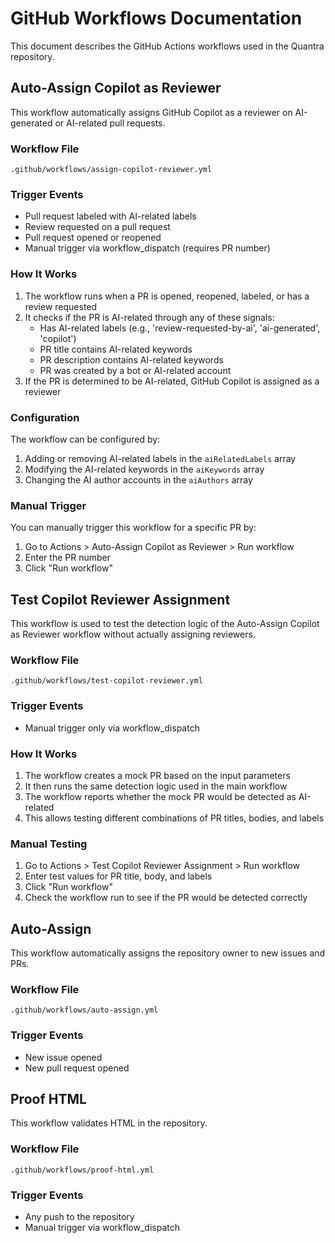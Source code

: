 # GitHub Workflows Documentation

This document describes the GitHub Actions workflows used in the Quantra repository.

## Auto-Assign Copilot as Reviewer

This workflow automatically assigns GitHub Copilot as a reviewer on AI-generated or AI-related pull requests.

### Workflow File
`.github/workflows/assign-copilot-reviewer.yml`

### Trigger Events
- Pull request labeled with AI-related labels
- Review requested on a pull request
- Pull request opened or reopened
- Manual trigger via workflow_dispatch (requires PR number)

### How It Works
1. The workflow runs when a PR is opened, reopened, labeled, or has a review requested
2. It checks if the PR is AI-related through any of these signals:
   - Has AI-related labels (e.g., 'review-requested-by-ai', 'ai-generated', 'copilot')
   - PR title contains AI-related keywords
   - PR description contains AI-related keywords
   - PR was created by a bot or AI-related account
3. If the PR is determined to be AI-related, GitHub Copilot is assigned as a reviewer

### Configuration
The workflow can be configured by:
1. Adding or removing AI-related labels in the `aiRelatedLabels` array
2. Modifying the AI-related keywords in the `aiKeywords` array  
3. Changing the AI author accounts in the `aiAuthors` array

### Manual Trigger
You can manually trigger this workflow for a specific PR by:
1. Go to Actions > Auto-Assign Copilot as Reviewer > Run workflow
2. Enter the PR number
3. Click "Run workflow"

## Test Copilot Reviewer Assignment

This workflow is used to test the detection logic of the Auto-Assign Copilot as Reviewer workflow without actually assigning reviewers.

### Workflow File
`.github/workflows/test-copilot-reviewer.yml`

### Trigger Events
- Manual trigger only via workflow_dispatch

### How It Works
1. The workflow creates a mock PR based on the input parameters
2. It then runs the same detection logic used in the main workflow
3. The workflow reports whether the mock PR would be detected as AI-related
4. This allows testing different combinations of PR titles, bodies, and labels

### Manual Testing
1. Go to Actions > Test Copilot Reviewer Assignment > Run workflow
2. Enter test values for PR title, body, and labels
3. Click "Run workflow"
4. Check the workflow run to see if the PR would be detected correctly

## Auto-Assign

This workflow automatically assigns the repository owner to new issues and PRs.

### Workflow File
`.github/workflows/auto-assign.yml`

### Trigger Events
- New issue opened
- New pull request opened

## Proof HTML

This workflow validates HTML in the repository.

### Workflow File
`.github/workflows/proof-html.yml`

### Trigger Events
- Any push to the repository
- Manual trigger via workflow_dispatch